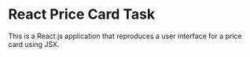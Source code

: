 # React Price Card Task

This is a React.js application that reproduces a user interface for a price card using JSX.

